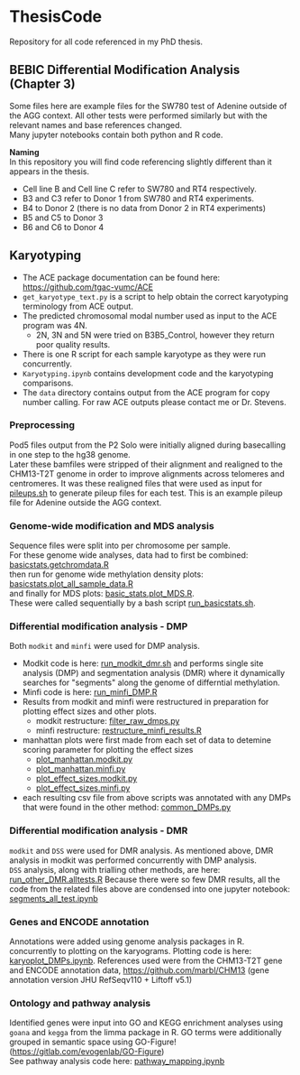 # ThesisCode
Repository for all code referenced in my PhD thesis.  


## BEBIC Differential Modification Analysis (Chapter 3)
Some files here are example files for the SW780 test of Adenine outside of the AGG context. All other tests were performed similarly but with the relevant names and base references changed.  
Many jupyter notebooks contain both python and R code.  

**Naming**  
In this repository you will find code referencing slightly different than it appears in the thesis.  
* Cell line B and Cell line C refer to SW780 and RT4 respectively.  
* B3 and C3 refer to Donor 1 from SW780 and RT4 experiments.  
* B4 to Donor 2 (there is no data from Donor 2 in RT4 experiments)
* B5 and C5 to Donor 3  
* B6 and C6 to Donor 4

## Karyotyping
* The ACE package documentation can be found here: https://github.com/tgac-vumc/ACE  
* `get_karyotype_text.py` is a script to help obtain the correct karyotyping terminology from ACE output.  
* The predicted chromosomal modal number used as input to the ACE program was 4N. 
    * 2N, 3N and 5N were tried on B3B5_Control, however they return poor quality results.  
* There is one R script for each sample karyotype as they were run concurrently.  
* `Karyotyping.ipynb` contains development code and the karyotyping comparisons.  
* The `data` directory contains output from the ACE program for copy number calling. For raw ACE outputs please contact me or Dr. Stevens.

### Preprocessing
Pod5 files output from the P2 Solo were initially aligned during basecalling in one step to the hg38 genome.  
Later these bamfiles were stripped of their alignment and realigned to the CHM13-T2T genome in order to improve alignments across telomeres and centromeres. It was these realigned files that were used as input for [pileups.sh](Chapter3/bebic_analysis/pileups.sh) to generate pileup files for each test. This is an example pileup file for Adenine outside the AGG context.

### Genome-wide modification and MDS analysis
Sequence files were split into per chromosome per sample.  
For these genome wide analyses, data had to first be combined:  [basicstats.getchromdata.R](Chapter3/bebic_analysis/per_test_scripts/basicstats/basicstats.getchromdata.R)  
then run for genome wide methylation density plots: [basicstats.plot_all_sample_data.R](Chapter3/bebic_analysis/per_test_scripts/basicstats/basicstats.plot_all_sample_data.R)  
and finally for MDS plots: [basic_stats.plot_MDS.R](Chapter3/bebic_analysis/per_test_scripts/basicstats/basic_stats.plot_MDS.R).  
These were called sequentially by a bash script [run_basicstats.sh](Chapter3/per_test_scripts/bebic_analysis/basicstats/run_basicstats.sh).   

### Differential modification analysis - DMP
Both `modkit` and `minfi` were used for DMP analysis.  
* Modkit code is here: [run_modkit_dmr.sh](Chapter3/bebic_analysis/per_test_scripts/run_modkit_dmr.sh) and performs single site analysis (DMP) and segmentation analysis (DMR) where it dynamically searches for "segments" along the genome of differntial methylation.
* Minfi code is here: [run_minfi_DMP.R](Chapter3/bebic_analysis/per_test_scripts/run_minfi_DMP.R)
* Results from modkit and minfi were restructured in preparation for plotting effect sizes and other plots.
    * modkit restructure: [filter_raw_dmps.py](Chapter3/bebic_analysis/per_test_scripts/filter_raw_dmps.py)
    * minfi restructure: [restructure_minfi_results.R](Chapter3/bebic_analysis/per_test_scripts/restructure_minfi_results.R)
* manhattan plots were first made from each set of data to detemine scoring parameter for plotting the effect sizes  
    * [plot_manhattan.modkit.py](Chapter3/bebic_analysis/per_test_scripts/plot_manhattan.modkit.py)  
    * [plot_manhattan.minfi.py](Chapter3/bebic_analysis/per_test_scripts/plot_manhattan.minfi.py)  
    * [plot_effect_sizes.modkit.py](Chapter3/bebic_analysis/per_test_scripts/plot_effect_sizes.modkit.py)  
    * [plot_effect_sizes.minfi.py](Chapter3/bebic_analysis/per_test_scripts/plot_effect_sizes.minfi.py)  
* each resulting csv file from above scripts was annotated with any DMPs that were found in the other method: [common_DMPs.py](Chapter3/bebic_analysis/per_test_scripts/common_DMPs.py)  


### Differential modification analysis - DMR
`modkit` and `DSS` were used for DMR analysis. As mentioned above, DMR analysis in modkit was performed concurrently with DMP analysis.  
`DSS` analysis, along with trialling other methods, are here: [run_other_DMR.alltests.R](Chapter3/bebic_analysis/run_other_DMR.alltests.R)
Because there were so few DMR results, all the code from the related files above are condensed into one jupyter notebook: [segments_all_test.ipynb](Chapter3/bebic_analysis/segments_all_test.ipynb)

### Genes and ENCODE annotation
Annotations were added using genome analysis packages in R. concurrently to plotting on the karyograms. Plotting code is here: [karyoplot_DMPs.ipynb](Chapter3/bebic_analysis/karyoplot_DMPs.ipynb). References used were from the CHM13-T2T gene and ENCODE annotation data, https://github.com/marbl/CHM13 (gene annotation version JHU RefSeqv110 + Liftoff v5.1)

### Ontology and pathway analysis
Identified genes were input into GO and KEGG enrichment analyses using `goana` and `kegga` from the limma package in R. GO terms were additionally grouped in semantic space using GO-Figure! (https://gitlab.com/evogenlab/GO-Figure)  
See pathway analysis code here: [pathway_mapping.ipynb](Chapter3/bebic_analysis/pathway_mapping.ipynb)
